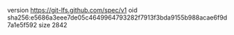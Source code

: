version https://git-lfs.github.com/spec/v1
oid sha256:e5686a3eee7de05c4649964793282f7913f3bda9155b988acae6f9d7a1e5f592
size 2842
